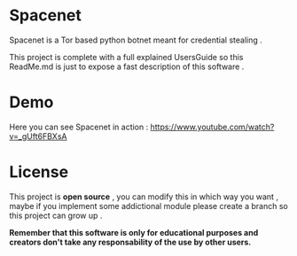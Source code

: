 # Spacenet

Spacenet is a Tor based python botnet meant for credential stealing .

This project is complete with a full explained UsersGuide so this ReadMe.md is just to expose a fast description of this software .

# Demo
Here you can see Spacenet in action : https://www.youtube.com/watch?v=_gUft6FBXsA

# License

This project is __open source__ , you can modify this in which way you want , 
maybe if you implement some addictional module please
create a branch so this project can grow up . 

__Remember that this software is only for educational purposes and creators don't take any responsability of the use by other users.__


